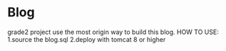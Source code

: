 # Blog
grade2 project
use the most origin way to build this blog.
HOW TO USE:
1.source the blog.sql
2.deploy with tomcat 8 or higher
